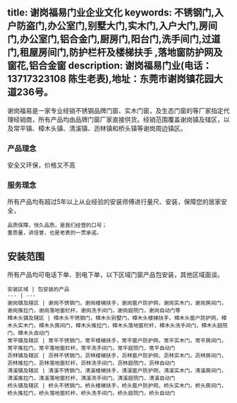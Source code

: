 title: 谢岗福易门业企业文化 
keywords: 不锈钢门,入户防盗门,办公室门,别墅大门,实木门,入户大门,房间门,办公室门,铝合金门,厨房门,阳台门,洗手间门,过道门,租屋房间门,防护栏杆及楼梯扶手 ,落地窗防护网及窗花,铝合金窗
description: 谢岗福易门业(电话：13717323108 陈生老表),地址：东莞市谢岗镇花园大道236号。 
---
谢岗福易是一家专业经销不锈钢品牌门窗、实木门窗，及生态门窗的等厂家指定代理经销商，所有产品均由品牌门窗厂家直接供货。经销范围覆盖谢岗镇及辖区，以及常平镇、樟木头镇、清溪镇、沥林镇和桥头镇等谢岗周边镇区。

###  产品理念

安全又环保，价格又不高


### 服务理念


所有产品均有超过5年以上从业经验的安装师傅进行量尺、安装，保障您的居家安全，

```
品质保障，恒久品质，是我们经营的口号；
重质量，讲信誉，也是老表的一贯承诺。
```


## 安装范围
所有产品均可电话下单、到电下单，以下区域门窗产品包安装，其他区域面谈。

```
安装区域 | 包安装的产品 
--- | --- 
谢岗镇及辖区 | 谢岗不锈钢门，谢岗楼梯扶手，谢岗窗户防护网，谢岗实木门，谢岗房间门，谢岗推拉门，谢岗落地窗栏杆，谢岗洗手间门，谢岗庭院门，谢岗自动门等
樟木头镇及辖区 | 樟木头不锈钢门，樟木头别墅门，樟木头楼梯扶手，樟木头窗户防护网，樟木头实木门，樟木头房间门，樟木头推拉门，樟木头落地窗栏杆，樟木头洗手间门，樟木头庭院门，樟木头自动门
常平镇及辖区 | 常平不锈钢门，常平楼梯扶手，常平窗户防护网，常平实木门，常平房间门，常平推拉门，常平落地窗栏杆，常平洗手间门，常平庭院门，常平自动门
沥林镇及辖区 | 沥林不锈钢门，沥林楼梯扶手，沥林窗户防护网，沥林实木门，沥林房间门，沥林推拉门，沥林落地窗栏杆，沥林洗手间门，沥林庭院门，沥林自动门
清溪镇及辖区 | 清溪不锈钢门，清溪楼梯扶手，清溪窗户防护网，清溪实木门，清溪房间门，清溪推拉门，清溪落地窗栏杆，清溪洗手间门，清溪庭院门，清溪自动门
桥头镇及辖区 | 桥头不锈钢门，桥头楼梯扶手，桥头窗户防护网，桥头实木门，桥头房间门，桥头推拉门，桥头落地窗栏杆，桥头洗手间门，桥头庭院门，桥头自动门
```


[EventEmitter]: http://nodejs.org/api/events.html
